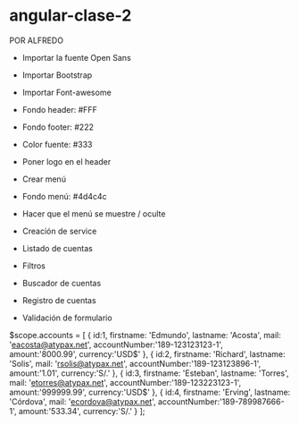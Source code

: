 # angular-clase-2

POR ALFREDO


- Importar la fuente Open Sans
- Importar Bootstrap
- Importar Font-awesome

- Fondo header: #FFF
- Fondo footer: #222
- Color fuente: #333

- Poner logo en el header
- Crear menú
- Fondo menú: #4d4c4c
- Hacer que el menú se muestre / oculte

- Creación de service
- Listado de cuentas
- Filtros
- Buscador de cuentas

- Registro de cuentas
- Validación de formulario


$scope.accounts = [
		{ id:1, firstname: 'Edmundo', lastname: 'Acosta', mail: 'eacosta@atypax.net', accountNumber:'189-123123123-1', amount:'8000.99', currency:'USD$' },
		{ id:2, firstname: 'Richard', lastname: 'Solis', mail: 'rsolis@atypax.net', accountNumber:'189-123123896-1', amount:'1.01', currency:'S/.' },
		{ id:3, firstname: 'Esteban', lastname: 'Torres', mail: 'etorres@atypax.net', accountNumber:'189-123223123-1', amount:'999999.99', currency:'USD$' },
		{ id:4, firstname: 'Erving', lastname: 'Córdova', mail: 'ecordova@atypax.net', accountNumber:'189-789987666-1', amount:'533.34', currency:'S/.' }
	];